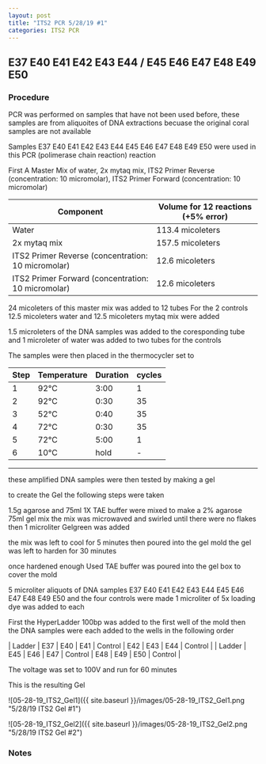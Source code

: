 ```yaml
---
layout: post
title: "ITS2 PCR 5/28/19 #1"
categories: ITS2 PCR
---
```


##  E37 E40 E41 E42 E43 E44 / E45 E46 E47 E48 E49 E50

### Procedure

PCR was performed on samples that have not been used before, these samples are from aliquoites of DNA extractions becuase the original coral samples are not available

Samples E37 E40 E41 E42 E43 E44 E45 E46 E47 E48 E49 E50 were used in this PCR (polimerase chain reaction) reaction 

First A Master Mix of water, 2x mytaq mix, ITS2 Primer Reverse (concentration: 10 micromolar), ITS2 Primer Forward (concentration: 10 micromolar)

Component| Volume for 12 reactions (+5% error)|
|---------|---------------------------|
|Water| 113.4 micoleters|
|2x mytaq mix| 157.5 micoleters|
|ITS2 Primer Reverse (concentration: 10 micromolar)| 12.6 micoleters|
|ITS2 Primer Forward (concentration: 10 micromolar)| 12.6 micoleters|

24 micoleters of this master mix was added to 12 tubes 
For the 2 controls 12.5 micoleters water and 12.5 micoleters mytaq mix were added

1.5 microleters of the DNA samples was added to the coresponding tube
and 1 microleter of water was added to two tubes for the controls

The samples were then placed in the thermocycler set to 

|Step|Temperature|Duration|cycles|
|----|-------|--------|-------|
|1|92°C|3:00|1|
|2|92°C|0:30|35|
|3|52°C|0:40|35|
|4|72°C|0:30|35|
|5|72°C|5:00|1|
|6|10°C|hold|-|

___________

these amplified DNA samples were then tested by making a gel

to create the Gel the following steps were taken 

1.5g agarose and 75ml 1X TAE buffer were mixed to make a 2% agarose 75ml gel mix 
the mix was microwaved and swirled until there were no flakes 
then 1 microliter Gelgreen was added

the mix was left to cool for 5 minutes then poured into the gel mold
the gel was left to harden for 30 minutes 

once hardened enough Used TAE buffer was poured into the gel box to cover the mold

5 microliter aliquots of DNA samples E37 E40 E41 E42 E43 E44 E45 E46 E47 E48 E49 E50 and the four controls were made 
1 microliter of 5x loading dye was added to each

First the HyperLadder 100bp was added to the first well of the mold 
then the DNA samples were each added to the wells in the following order 

| Ladder | E37 | E40 | E41 | Control | E42 | E43 | E44 | Control |
| Ladder | E45 | E46 | E47 | Control | E48 | E49 | E50 | Control |

The voltage was set to 100V and run for 60 minutes


This is the resulting Gel

![05-28-19_ITS2_Gel1]({{ site.baseurl }}/images/05-28-19_ITS2_Gel1.png "5/28/19 ITS2 Gel #1")

![05-28-19_ITS2_Gel2]({{ site.baseurl }}/images/05-28-19_ITS2_Gel2.png "5/28/19 ITS2 Gel #2")

### Notes
